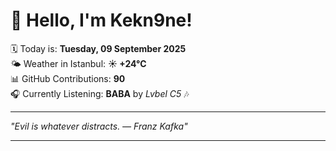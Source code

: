 # 👋 Hello, I'm Kekn9ne!

🗓️ Today is: **Tuesday, 09 September 2025**  
🌤️ Weather in Istanbul: **☀️   +24°C**  
📊 GitHub Contributions: **90**  
🎧 Currently Listening: **BABA** by *Lvbel C5* 🎶

---

_"Evil is whatever distracts.  — *Franz Kafka*"_

---

